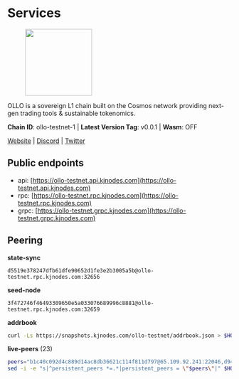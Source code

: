 # Services

<figure><img src="https://raw.githubusercontent.com/kj89/testnet_manuals/main/pingpub/logos/ollo.png" width="150" alt=""><figcaption></figcaption></figure>

OLLO is a sovereign L1 chain built on the Cosmos network providing  next-gen trading tools & sustainable tokenomics.

**Chain ID**: ollo-testnet-1 | **Latest Version Tag**: v0.0.1 | **Wasm**: OFF

[Website](https://www.ollostation.zone) | [Discord](https://discord.com/invite/GxBqZ9mSSm) | [Twitter](https://twitter.com/OLLOStation)


## Public endpoints

* api: [https://ollo-testnet.api.kjnodes.com](https://ollo-testnet.api.kjnodes.com)
* rpc: [https://ollo-testnet.rpc.kjnodes.com](https://ollo-testnet.rpc.kjnodes.com)
* grpc: [https://ollo-testnet.grpc.kjnodes.com](https://ollo-testnet.grpc.kjnodes.com)

## Peering

**state-sync**

```text
d5519e378247dfb61dfe90652d1fe3e2b3005a5b@ollo-testnet.rpc.kjnodes.com:32656
```

**seed-node**

```text
3f472746f46493309650e5a033076689996c8881@ollo-testnet.rpc.kjnodes.com:32659
```

**addrbook**
```bash
curl -Ls https://snapshots.kjnodes.com/ollo-testnet/addrbook.json > $HOME/.ollo/config/addrbook.json
```

**live-peers** (23)
```bash
peers="b1c40c092d4c889d14ac8db36621c114f811d797@65.109.92.241:22046,d94c9bf688c921319bf3747e41cc6bafd589ffde@65.21.134.243:26677,d6c5ff021b091a1fd93b9f811cf7fca0d31e8510@65.108.238.61:46656,7dc63d58dccf6777206d5cdbc1ec1b9ba5221bd5@65.108.97.58:15656,2a8f0fada8b8b71b8154cf30ce44aebea1b5fe3d@146.59.116.136:26656,43da48176665407ebbe40f809a0ec2c84ab0579e@65.109.24.121:26656,dba5e8b41c4e369418f83a449966e4eb7ca05cd4@65.109.23.114:18156,a553ae4af55d127300dd707a46e715b47a82610a@65.21.131.215:26626,e53eedfc4c5c4487e1fba7f3b97de6aadfca8cea@5.161.179.64:26656,5c2a752c9b1952dbed075c56c600c3a79b58c395@195.3.220.135:27006,15bcdea616c717eb4356e125d4f631aaa596dfd5@65.108.77.106:26929,42beefd08b5f8580177d1506220db3a548090262@65.108.195.29:26116,8c4a28db4a9f4a37725d504d6f87fb5e1aee0266@49.12.216.13:46656,861d8791ee3912589a825278b28170f8c523dab0@45.147.199.129:26656,536c816c0d32ceb601fcf047284f65dc68c0513a@65.21.134.202:26626,3ea40f63890f10272201edf96d2a49e197e52091@65.108.105.48:18156,4b73754c2c10d523ffd43ca95d9cb6e0ad8204a4@5.189.148.147:26656,0ce58fd448e62aa0c06c2603d8e047b9c7f9a3e5@38.242.158.251:26656,ef8863e006ba8eaea3aa8b780b01b82b401d7bd9@84.46.252.45:56656,517786f9e5e9caf196fed64c2130528e0ef59643@65.109.70.23:18156,d915f25a07b79216e234e736f611b881d580f8b9@185.216.203.66:32656,1d576b61c0c56a9b6ef6dabf336fd3cf04c017b1@95.217.223.85:15656,ade4d8bc8cbe014af6ebdf3cb7b1e9ad36f412c0@176.9.82.221:18156"
sed -i -e "s|^persistent_peers *=.*|persistent_peers = \"$peers\"|" $HOME/.ollo/config/config.toml
```
